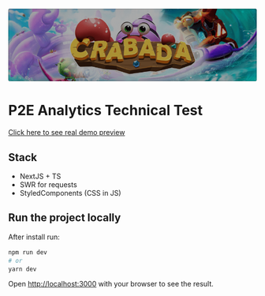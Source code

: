 ![Crabada](public/images/Crabada-Banner.png)

# P2E Analytics Technical Test

[Click here to see real demo preview](https://crabada-test-mrraduan.vercel.app/crab-prices)

## Stack
- NextJS + TS
- SWR for requests 
- StyledComponents (CSS in JS)

## Run the project locally
After install run:
```bash
npm run dev
# or
yarn dev
```

Open [http://localhost:3000](http://localhost:3000) with your browser to see the result.



